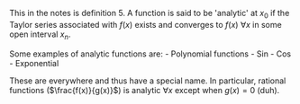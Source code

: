 This in the notes is definition 5. A function is said to be 'analytic' at $x_{0}$ if the Taylor series associated with $f(x)$ exists and converges to $f(x)$ $\forall x$ in some open interval $x_{n}$.

Some examples of analytic functions are:
	- Polynomial functions
	- Sin
	- Cos
	- Exponential

These are everywhere and thus have a special name. In particular, rational functions ($\frac{f(x)}{g(x)}$) is analytic $\forall x$ except when $g(x) = 0$ (duh).